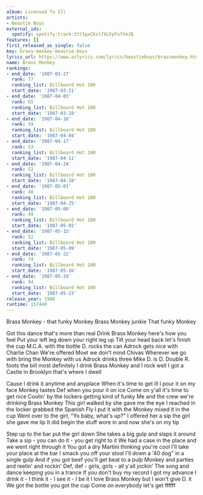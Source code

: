 ```yaml
---
album: Licensed To Ill
artists:
- Beastie Boys
external_ids:
  spotify: spotify:track:2tY1gxCKslfXLFpFofYmJQ
features: []
first_released_as_single: false
key: brass-monkey-beastie-boys
lyrics_url: https://www.azlyrics.com/lyrics/beastieboys/brassmonkey.html
name: Brass Monkey
rankings:
- end_date: '1987-03-27'
  rank: 77
  ranking_list: Billboard Hot 100
  start_date: '1987-03-21'
- end_date: '1987-04-03'
  rank: 65
  ranking_list: Billboard Hot 100
  start_date: '1987-03-28'
- end_date: '1987-04-10'
  rank: 59
  ranking_list: Billboard Hot 100
  start_date: '1987-04-04'
- end_date: '1987-04-17'
  rank: 53
  ranking_list: Billboard Hot 100
  start_date: '1987-04-11'
- end_date: '1987-04-24'
  rank: 52
  ranking_list: Billboard Hot 100
  start_date: '1987-04-18'
- end_date: '1987-05-01'
  rank: 48
  ranking_list: Billboard Hot 100
  start_date: '1987-04-25'
- end_date: '1987-05-08'
  rank: 49
  ranking_list: Billboard Hot 100
  start_date: '1987-05-02'
- end_date: '1987-05-15'
  rank: 52
  ranking_list: Billboard Hot 100
  start_date: '1987-05-09'
- end_date: '1987-05-22'
  rank: 74
  ranking_list: Billboard Hot 100
  start_date: '1987-05-16'
- end_date: '1987-05-29'
  rank: 94
  ranking_list: Billboard Hot 100
  start_date: '1987-05-23'
release_year: 1986
runtime: 157440
---
```

Brass Monkey - that funky Monkey
Brass Monkey junkie
That funky Monkey

Got this dance that's more than real
Drink Brass Monkey here's how you feel
Put your left leg down your right leg up
Tilt your head back let's finish the cup
M.C.A. with the bottle D. rocks the can
Adrock gets nice with Charlie Chan
We're offered Moet we don't mind Chivas
Wherever we go with bring the Monkey with us
Adrock drinks three Mike D. is D.
Double R. foots the bill most definitely
I drink Brass Monkey and I rock well
I got a Castle in Brooklyn that's where I dwell



Cause I drink it anytime and anyplace
When it's time to get ill I pour it on my face
Monkey tastes Def when you pour it on ice
Come on y'all it's time to get nice
Coolin' by the lockers getting kind of funky
Me and the crew we're drinking Brass Monkey
This girl walked by she gave me the eye
I reached in the locker grabbed the Spanish Fly
I put it with the Monkey mixed it in the cup
Went over to the girl, "Yo baby, what's up?"
I offered her a sip the girl she gave me lip
It did begin the stuff wore in and now she's on my tip



Step up to the bar put the girl down
She takes a big gulp and slaps it around
Take a sip - you can do it - you get right to it
We had a case in the place and we went right through it
You got a dry Martini thinking you're cool
I'll take your place at the bar I smack you off your stool
I'll down a '40 dog" in a single gulp
And if you got beef you'll get beat to a pulp
Monkey and parties and reelin' and rockin'
Def, def - girls, girls - all y'all jockin'
The song and dance keeping you in a trance
If you don't buy my record I got my advance
I drink it - I think it - I see it - I be it
I love Brass Monkey but I won't give D. it
We got the bottle you got the cup
Come on everybody let's get ffffff
